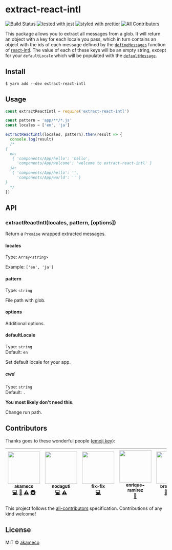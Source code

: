 # extract-react-intl

[![Build Status](https://travis-ci.org/akameco/extract-react-intl.svg?branch=master)](https://travis-ci.org/akameco/extract-react-intl)
[![tested with jest](https://img.shields.io/badge/tested_with-jest-99424f.svg)](https://github.com/facebook/jest)
[![styled with prettier](https://img.shields.io/badge/styled_with-prettier-ff69b4.svg)](https://github.com/prettier/prettier)
[![All Contributors](https://img.shields.io/badge/all_contributors-5-orange.svg?style=flat-square)](#contributors)

This package allows you to extract all messages from a glob. It will return an object with a key for each locale you pass, which in turn contains an object with the ids of each message defined by the [`defineMessages`](https://github.com/yahoo/react-intl/wiki/API#definemessages) function of [react-intl](https://github.com/yahoo/react-intl). The value of each of these keys will be an empty string, except for your `defaultLocale` which will be populated with the [`defaultMessage`](https://github.com/yahoo/react-intl/wiki/API#message-descriptor).

## Install

```
$ yarn add --dev extract-react-intl
```

## Usage

```js
const extractReactIntl = require('extract-react-intl')

const pattern = 'app/**/*.js'
const locales = ['en', 'ja']

extractReactIntl(locales, pattern).then(result => {
  console.log(result)
  /*
{
  en:
   { 'components/App/hello': 'hello',
     'components/App/welcome': 'welcome to extract-react-intl' }
  ja:
   { 'components/App/hello': '',
     'components/App/world': '' }
}
  */
})
```

## API

### extractReactIntl(locales, pattern, [options])

Return a `Promise` wrapped extracted messages.

#### locales

Type: `Array<string>`

Example: `['en', 'ja']`

#### pattern

Type: `string`

File path with glob.

#### options

Additional options.

#### defaultLocale

Type: `string`<br> Default: `en`

Set default locale for your app.

##### cwd

Type: `string`<br> Default: `.`

**You most likely don't need this.**

Change run path.

## Contributors

Thanks goes to these wonderful people
([emoji key](https://github.com/kentcdodds/all-contributors#emoji-key)):

<!-- ALL-CONTRIBUTORS-LIST:START - Do not remove or modify this section -->

<!-- prettier-ignore -->
| [<img src="https://avatars2.githubusercontent.com/u/4002137?v=4" width="100px;"/><br /><sub><b>akameco</b></sub>](http://akameco.github.io)<br />[💻](/akameco/extract-react-intl/commits?author=akameco "Code") [📖](/akameco/extract-react-intl/commits?author=akameco "Documentation") [⚠️](/akameco/extract-react-intl/commits?author=akameco "Tests") [🚇](#infra-akameco "Infrastructure (Hosting, Build-Tools, etc)") | [<img src="https://avatars0.githubusercontent.com/u/27622?v=4" width="100px;"/><br /><sub><b>nodaguti</b></sub>](http://about.me/nodaguti)<br />[💻](/akameco/extract-react-intl/commits?author=nodaguti "Code") [⚠️](/akameco/extract-react-intl/commits?author=nodaguti "Tests") | [<img src="https://avatars1.githubusercontent.com/u/11943024?v=4" width="100px;"/><br /><sub><b>fix-fix</b></sub>](https://github.com/fix-fix)<br />[💻](/akameco/extract-react-intl/commits?author=fix-fix "Code") | [<img src="https://avatars3.githubusercontent.com/u/1190640?v=4" width="100px;"/><br /><sub><b>enrique-ramirez</b></sub>](https://github.com/enrique-ramirez)<br />[📖](/akameco/extract-react-intl/commits?author=enrique-ramirez "Documentation") | [<img src="https://avatars3.githubusercontent.com/u/1264276?v=4" width="100px;"/><br /><sub><b>bradbarrow</b></sub>](http://bradbarrow.com)<br />[🐛](/akameco/extract-react-intl/issues?q=author%3Abradbarrow "Bug reports") [💻](/akameco/extract-react-intl/commits?author=bradbarrow "Code") [⚠️](/akameco/extract-react-intl/commits?author=bradbarrow "Tests") |
| :---: | :---: | :---: | :---: | :---: |

<!-- ALL-CONTRIBUTORS-LIST:END -->

This project follows the
[all-contributors](https://github.com/kentcdodds/all-contributors)
specification. Contributions of any kind welcome!

## License

MIT © [akameco](http://akameco.github.io)

